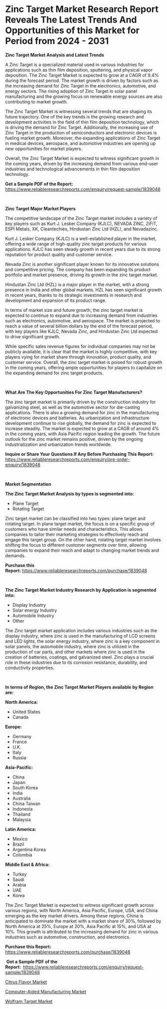 <p><h1>Zinc Target Market Research Report Reveals The Latest Trends And Opportunities of this Market for Period from 2024 - 2031</h1></p><p><strong>Zinc Target Market Analysis and Latest Trends</strong></p>
<p><p>A Zinc Target is a specialized material used in various industries for applications such as thin film deposition, sputtering, and physical vapor deposition. The Zinc Target Market is expected to grow at a CAGR of 9.4% during the forecast period. The market growth is driven by factors such as the increasing demand for Zinc Target in the electronics, automotive, and energy sectors. The rising adoption of Zinc Target in solar panel manufacturing and the growing focus on renewable energy sources are also contributing to market growth.</p><p>The Zinc Target Market is witnessing several trends that are shaping its future trajectory. One of the key trends is the growing research and development activities in the field of thin film deposition technology, which is driving the demand for Zinc Target. Additionally, the increasing use of Zinc Target in the production of semiconductors and electronic devices is fueling market growth. Moreover, the expanding applications of Zinc Target in medical devices, aerospace, and automotive industries are opening up new opportunities for market players.</p><p>Overall, the Zinc Target Market is expected to witness significant growth in the coming years, driven by the increasing demand from various end-user industries and technological advancements in thin film deposition technology.</p></p>
<p><strong>Get a Sample PDF of the Report:&nbsp;</strong> <a href="https://www.reliableresearchreports.com/enquiry/request-sample/1839048">https://www.reliableresearchreports.com/enquiry/request-sample/1839048</a></p>
<p>&nbsp;</p>
<p><strong>Zinc Target Major Market Players</strong></p>
<p><p>The competitive landscape of the Zinc Target market includes a variety of key players such as Kurt J. Lesker Company (KJLC), NEVADA ZINC, ZiFiT, ESPI Metals, XK, Cleantechies, Hindustan Zinc Ltd (HZL), and Nevadazinc. </p><p>Kurt J. Lesker Company (KJLC) is a well-established player in the market, offering a wide range of high-quality zinc target products for various applications. KJLC has seen steady growth in recent years due to its strong reputation for product quality and customer service.</p><p>Nevada Zinc is another significant player known for its innovative solutions and competitive pricing. The company has been expanding its product portfolio and market presence, driving its growth in the zinc target market.</p><p>Hindustan Zinc Ltd (HZL) is a major player in the market, with a strong presence in India and other global markets. HZL has seen significant growth in recent years, thanks to its strategic investments in research and development and expansion of its product range.</p><p>In terms of market size and future growth, the zinc target market is expected to continue to expand due to increasing demand from industries such as electronics, automotive, and aerospace. The market is projected to reach a value of several billion dollars by the end of the forecast period, with key players like KJLC, Nevada Zinc, and Hindustan Zinc Ltd expected to drive significant growth.</p><p>While specific sales revenue figures for individual companies may not be publicly available, it is clear that the market is highly competitive, with key players vying for market share through innovation, product quality, and customer service. Overall, the zinc target market is poised for robust growth in the coming years, offering ample opportunities for players to capitalize on the expanding demand for zinc target products.</p></p>
<p>&nbsp;</p>
<p><strong>What Are The Key Opportunities For Zinc Target Manufacturers?</strong></p>
<p><p>The zinc target market is primarily driven by the construction industry for galvanizing steel, as well as the automotive sector for die-casting applications. There is also a growing demand for zinc in the manufacturing of electronic devices and batteries. As urbanization and infrastructure development continue to rise globally, the demand for zinc is expected to increase steadily. The market is expected to grow at a CAGR of around 4% in the coming years, with Asia Pacific region leading the growth. The future outlook for the zinc market remains positive, driven by the ongoing industrialization and urbanization trends worldwide.</p></p>
<p><strong>Inquire or Share Your Questions If Any Before Purchasing This Report:</strong> <a href="https://www.reliableresearchreports.com/enquiry/pre-order-enquiry/1839048">https://www.reliableresearchreports.com/enquiry/pre-order-enquiry/1839048</a></p>
<p>&nbsp;</p>
<p><strong>Market Segmentation</strong></p>
<p><strong>The Zinc Target Market Analysis by types is segmented into:</strong></p>
<p><ul><li>Plane Target</li><li>Rotating Target</li></ul></p>
<p><p>Zinc target market can be classified into two types: plane target and rotating target. In plane target market, the focus is on a specific group of customers who have similar needs and characteristics. This allows companies to tailor their marketing strategies to effectively reach and engage this target group. On the other hand, rotating target market involves shifting the focus to different customer segments over time, allowing companies to expand their reach and adapt to changing market trends and demands.</p></p>
<p><strong>Purchase this Report:&nbsp;</strong><a href="https://www.reliableresearchreports.com/purchase/1839048">https://www.reliableresearchreports.com/purchase/1839048</a></p>
<p>&nbsp;</p>
<p><strong>The Zinc Target Market Industry Research by Application is segmented into:</strong></p>
<p><ul><li>Display Industry</li><li>Solar energy Industry</li><li>Automobile Industry</li><li>Other</li></ul></p>
<p><p>The Zinc target market application includes various industries such as the display industry, where zinc is used in the manufacturing of LCD screens and LED lights, the solar energy industry, where zinc is a key component in solar panels, the automobile industry, where zinc is utilized in the production of car parts, and other markets where zinc is used in the creation of batteries, coatings, and galvanized steel. Zinc plays a crucial role in these industries due to its corrosion resistance, durability, and conductivity properties.</p></p>
<p>&nbsp;</p>
<p><strong>In terms of Region, the Zinc Target Market Players available by Region are:</strong></p>
<p>
    <p> <strong> North America: </strong>
        <ul>
            <li>United States</li>
            <li>Canada</li>
        </ul>
        </p> 
    <p> <strong> Europe: </strong>
        <ul>
            <li>Germany</li>
            <li>France</li>
            <li>U.K.</li>
            <li>Italy</li>
            <li>Russia</li>
        </ul>
        </p> 
    <p> <strong> Asia-Pacific: </strong>
        <ul>
            <li>China</li>
            <li>Japan</li>
            <li>South Korea</li>
            <li>India</li>
            <li>Australia</li>
            <li>China Taiwan</li>
            <li>Indonesia</li>
            <li>Thailand</li>
            <li>Malaysia</li>
        </ul>
        </p> 
    <p> <strong> Latin America: </strong>
        <ul>
            <li>Mexico</li>
            <li>Brazil</li>
            <li>Argentina Korea</li>
            <li>Colombia</li>
        </ul>
        </p> 
    <p> <strong> Middle East & Africa: </strong>
        <ul>
            <li>Turkey</li>
            <li>Saudi</li>
            <li>Arabia</li>
            <li>UAE</li>
            <li>Korea</li>
        </ul>
    </p>
    </p>
<p><p>The Zinc Target Market is expected to witness significant growth across various regions, with North America, Asia Pacific, Europe, USA, and China emerging as the key market drivers. Among these regions, China is anticipated to dominate the market with a market share of 30%, followed by North America at 25%, Europe at 20%, Asia Pacific at 15%, and USA at 10%. This growth is attributed to the increasing demand for zinc in various industries such as automotive, construction, and electronics.</p></p>
<p><strong>Purchase this Report: </strong><a href="https://www.reliableresearchreports.com/purchase/1839048">https://www.reliableresearchreports.com/purchase/1839048</a></p>
<p>&nbsp;<strong>Get a Sample PDF of the Report:&nbsp;&nbsp;</strong><a href="https://www.reliableresearchreports.com/enquiry/request-sample/1839048">https://www.reliableresearchreports.com/enquiry/request-sample/1839048</a></p>
<p><strong></strong></p>
<p><p><a href="https://view.publitas.com/reportprime-1/citrus-flavor-market-size-2024-2031-global-industrial-analysis-key-geographical-regions-market-share-top-key-players-product-types-and-forecast-research-report/">Citrus Flavor Market</a></p><p><a href="https://view.publitas.com/reportprime-1/computer-aided-manufacturing-market-research-report-the-key-to-successful-business-strategy-forecasted-for-period-from-2024-2031/">Computer-Aided Manufacturing Market</a></p><p><a href="https://github.com/nancykennedykellievqfqt2/Market-Research-Report-List-1/blob/main/wolfram-target-market.md">Wolfram Target Market</a></p></p>